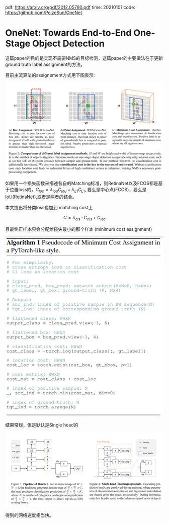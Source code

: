 pdf: https://arxiv.org/pdf/2012.05780.pdf
time: 20210101
code: https://github.com/PeizeSun/OneNet
# OneNet: Towards End-to-End One-Stage Object Detection

这篇paper的目的是实现不需要NMS的目标检测，这篇paper的主要做法在于更新 ground truth label assignment的方法。

目前主流算法的assignement方式用下图表示:

![image](res/onenet_assignment.png)

如果用一个损失函数来描述各自的Matching标准，则RetinaNet以及FCOS都是基于位置loss的，$C_{loc} = \lambda_{iou} C_{iou} + \lambda_{L1} C_{L1}$, 要么是中心点(FCOS)，要么是IoU(RetinaNet),或者是两者的结合。

本文提出将分类loss也加到 matching cost上

$$
    C = \lambda_{cls} \cdot C_{cls} + C_{loc}
$$

且最终正样本只会分配给损失最小的那个样本 (minimum cost assignment)

![image](res/onenet_MCA.png)

结果常规，但是默认是Single head的

![image](res/onenet_arch.png)

得到的网络速度相当快。